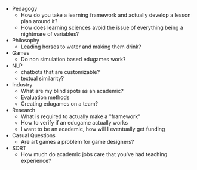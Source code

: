  - Pedagogy
   - How do you take a learning framework and actually develop a lesson plan around it?
   - How does learning sciences avoid the issue of everything being a nightmare of variables?
 - Philosophy
   - Leading horses to water and making them drink?
 - Games
	 - Do non simulation based edugames work?
 - NLP
   - chatbots that are customizable?
   - textual similarity?
 - Industry
   - What are my blind spots as an academic?
   - Evaluation methods
   - Creating edugames on a team?
- Research
  - What is required to actually make a "framework"
  - How to verify if an edugame actually works
  - I want to be an academic, how will I eventually get funding
- Casual Questions
  - Are art games a problem for game designers?
- SORT
  - How much do academic jobs care that you've had teaching experience?
